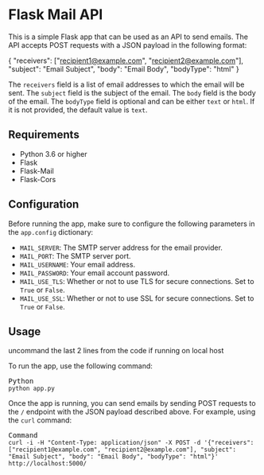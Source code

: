 # Flask Mail API

This is a simple Flask app that can be used as an API to send emails. The API accepts POST requests with a JSON payload in the following format:

{
  "receivers": ["recipient1@example.com", "recipient2@example.com"],
  "subject": "Email Subject",
  "body": "Email Body",
  "bodyType": "html"
}

The `receivers` field is a list of email addresses to which the email will be sent. The `subject` field is the subject of the email. The `body` field is the body of the email. The `bodyType` field is optional and can be either `text` or `html`. If it is not provided, the default value is `text`.


## Requirements

* Python 3.6 or higher
* Flask
* Flask-Mail
* Flask-Cors


## Configuration

Before running the app, make sure to configure the following parameters in the `app.config` dictionary:

* `MAIL_SERVER`: The SMTP server address for the email provider.
* `MAIL_PORT`: The SMTP server port.
* `MAIL_USERNAME`: Your email address.
* `MAIL_PASSWORD`: Your email account password.
* `MAIL_USE_TLS`: Whether or not to use TLS for secure connections. Set to `True` or `False`.
* `MAIL_USE_SSL`: Whether or not to use SSL for secure connections. Set to `True` or `False`.


## Usage

uncommand the last 2 lines from the code if running on local host

To run the app, use the following command:

<pre><div class="bg-black rounded-md mb-4"><div class="flex items-center relative text-gray-200 bg-gray-800 px-4 py-2 text-xs font-sans justify-between rounded-t-md"><span>Python</span></div><div class="p-4 overflow-y-auto"><code class="!whitespace-pre hljs">python app.py
</code></div></div></pre>

Once the app is running, you can send emails by sending POST requests to the `/` endpoint with the JSON payload described above. For example, using the `curl` command:

<pre><div class="bg-black rounded-md mb-4"><div class="flex items-center relative text-gray-200 bg-gray-800 px-4 py-2 text-xs font-sans justify-between rounded-t-md"><span>Command</span></div><div class="p-4 overflow-y-auto"><code class="!whitespace-pre hljs language-json">curl -i -H "Content-Type: application/json" -X POST -d '{"receivers": ["recipient1@example.com", "recipient2@example.com"], "subject": "Email Subject", "body": "Email Body", "bodyType": "html"}' http://localhost:5000/</code></div></div></pre>

